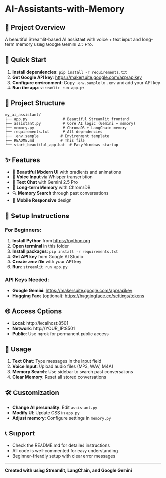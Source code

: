 # AI-Assistants-with-Memory

## 🤖 Project Overview
A beautiful Streamlit-based AI assistant with voice + text input and long-term memory using Google Gemini 2.5 Pro.

## 🚀 Quick Start
1. **Install dependencies**: `pip install -r requirements.txt`
2. **Get Google API key**: https://makersuite.google.com/app/apikey
3. **Configure environment**: Copy `.env.sample` to `.env` and add your API key
4. **Run the app**: `streamlit run app.py`

## 📁 Project Structure
```
my_ai_assistant/
├── app.py                # Beautiful Streamlit frontend
├── assistant.py          # Core AI logic (Gemini + memory)
├── memory.py             # ChromaDB + LangChain memory
├── requirements.txt      # All dependencies
├── .env.sample          # Environment template
├── README.md            # This file
└── start_beautiful_app.bat  # Easy Windows startup
```

## ✨ Features
- 🎨 **Beautiful Modern UI** with gradients and animations
- 🎤 **Voice Input** via Whisper transcription
- 💬 **Text Chat** with Gemini 2.5 Pro
- 🧠 **Long-term Memory** with ChromaDB
- 🔍 **Memory Search** through past conversations
- 📱 **Mobile Responsive** design

## 🔧 Setup Instructions

### For Beginners:
1. **Install Python** from https://python.org
2. **Open terminal** in this folder
3. **Install packages**: `pip install -r requirements.txt`
4. **Get API key** from Google AI Studio
5. **Create .env file** with your API key
6. **Run**: `streamlit run app.py`

### API Keys Needed:
- **Google Gemini**: https://makersuite.google.com/app/apikey
- **Hugging Face** (optional): https://huggingface.co/settings/tokens

## 🌐 Access Options
- **Local**: http://localhost:8501
- **Network**: http://YOUR_IP:8501
- **Public**: Use ngrok for permanent public access

## 🎯 Usage
1. **Text Chat**: Type messages in the input field
2. **Voice Input**: Upload audio files (MP3, WAV, M4A)
3. **Memory Search**: Use sidebar to search past conversations
4. **Clear Memory**: Reset all stored conversations

## 🛠️ Customization
- **Change AI personality**: Edit `assistant.py`
- **Modify UI**: Update CSS in `app.py`
- **Adjust memory**: Configure settings in `memory.py`

## 📞 Support
- Check the README.md for detailed instructions
- All code is well-commented for easy understanding
- Beginner-friendly setup with clear error messages

---
**Created with using Streamlit, LangChain, and Google Gemini**
